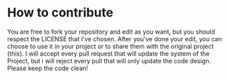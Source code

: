 # How to contribute
You are free to fork your repository and edit as you want, but you should respect the LICENSE that I've chosen. After you've done your edit, you can choose to use it 
in your project or to share them with the original project (this). I will accept every pull request that will update the system of the Project, but i will reject every
pull that will only update the code design. Please keep the code clean!
